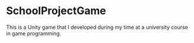 # SchoolProjectGame
This is a Unity game that I developed during my time at a university course in game programming.